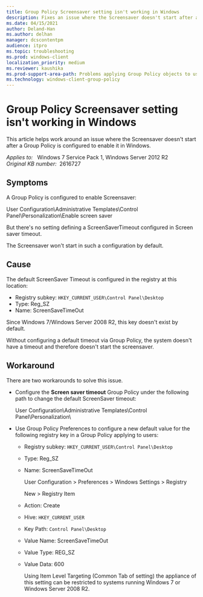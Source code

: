 ```yaml
---
title: Group Policy Screensaver setting isn't working in Windows
description: Fixes an issue where the Screensaver doesn't start after a Group Policy is configured to enable it in Windows.
ms.date: 04/15/2021
author: Deland-Han
ms.author: delhan
manager: dcscontentpm
audience: itpro
ms.topic: troubleshooting
ms.prod: windows-client
localization_priority: medium
ms.reviewer: kaushika
ms.prod-support-area-path: Problems applying Group Policy objects to users or computers
ms.technology: windows-client-group-policy
---
```

# Group Policy Screensaver setting isn't working in Windows

This article helps work around an issue where the Screensaver doesn't start after a Group Policy is configured to enable it in Windows.

_Applies to:_ &nbsp; Windows 7 Service Pack 1, Windows Server 2012 R2  
_Original KB number:_ &nbsp;2616727

## Symptoms

A Group Policy is configured to enable Screensaver:

User Configuration\\Administrative Templates\\Control Panel\\Personalization\\Enable screen saver

But there's no setting defining a ScreenSaverTimeout configured in Screen saver timeout.

The Screensaver won't start in such a configuration by default.

## Cause

The default ScreenSaver Timeout is configured in the registry at this location:

- Registry subkey: `HKEY_CURRENT_USER\Control Panel\Desktop`  
- Type: Reg_SZ
- Name: ScreenSaveTimeOut

Since Windows 7/Windows Server 2008 R2, this key doesn't exist by default.

Without configuring a default timeout via Group Policy, the system doesn't have a timeout and therefore doesn't start the screensaver.

## Workaround

There are two workarounds to solve this issue.

- Configure the **Screen saver timeout** Group Policy under the following path to change the default ScreenSaver timeout:

    User Configuration\\Administrative Templates\\Control Panel\\Personalization\\

    

- Use Group Policy Preferences to configure a new default value for the following registry key in a Group Policy applying to users:

  - Registry subkey: `HKEY_CURRENT_USER\Control Panel\Desktop`
  - Type: Reg_SZ
  - Name: ScreenSaveTimeOut

    User Configuration > Preferences > Windows Settings > Registry

    New > Registry Item

  - Action: Create
  - Hive: `HKEY_CURRENT_USER`
  - Key Path: `Control Panel\Desktop`
  - Value Name: ScreenSaveTimeOut
  - Value Type: REG_SZ
  - Value Data: 600

    Using Item Level Targeting (Common Tab of setting) the appliance of this setting can be restricted to systems running Windows 7 or Windows Server 2008 R2.
